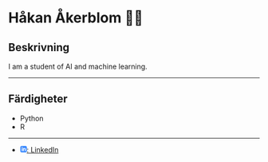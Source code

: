 
# Håkan Åkerblom :man_teacher:

## Beskrivning

I am a student of AI and machine learning.

---
## Färdigheter

- Python
- R

---

- [![linkedIn icon](assets/linkedIn-icon.png): LinkedIn][linkedin]

[linkedin]: https://www.linkedin.com/in/h%C3%A5kan-%C3%A5kerblom-60370020b/
